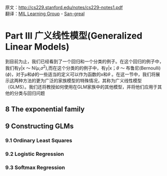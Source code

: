 原文：http://cs229.stanford.edu/notes/cs229-notes1.pdf  
翻译：[MIL Learning Group](https://github.com/milLearningGroup/Stanford-CS229-CN) - [San-greal](https://San-greal.github.io)

# Part III 广义线性模型(Generalized Linear Models)

到目前为止，我们已经看到了一个回归和一个分类的例子。在这个回归的例子中，我们有y|x ～ N($\mu$,$\sigma^{2}$),而在这个分类的的例子中，有y|x；$\theta$  ～ 布鲁尼(Bernoulli)($\phi$)，对于$\mu$和$\phi$的一些适当的定义可以作为函数的x和$\theta$ 。在这一节中，我们将展示这两种方法的更为广泛的家族模型的特殊情况，其称为广义线性模型（GLMS）。我们还将教授如何使用在GLM家族中的其他模型，并将他们应用于其他的分类与回归问题



## 8 The exponential family



## 9 Constructing GLMs



### 9.1 Ordinary Least Squares



### 9.2 Logistic Regression



### 9.3 Softmax Regression